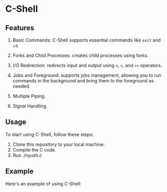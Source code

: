 # C-Shell


## Features

1. Basic Commands: C-Shell supports essential commands like `exit` and `cd`.

2. Forks and Child Processes: creates child processes using forks.

3. I/O Redirection: redirects input and output using `<`, `>`, and `>>` operators.
   
4. Jobs and Foreground: supports jobs management, allowing you to run commands in the background and bring them to the foreground as needed.

5. Multiple Piping.

6. Signal Handling.

## Usage

To start using C-Shell, follow these steps:

1. Clone this repository to your local machine.
2. Compile the C code. 
3. Run ./nyush.c 


## Example

Here's an example of using C-Shell:
